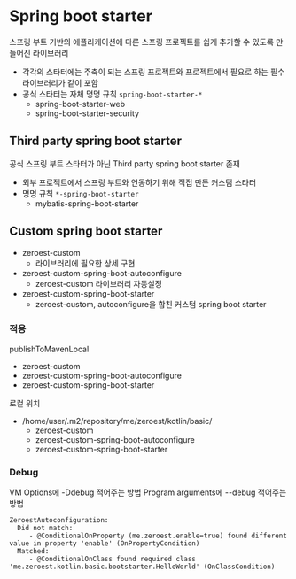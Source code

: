 
# Spring boot starter

스프링 부트 기반의 에플리케이션에 다른 스프링 프로젝트를 쉽게 추가할 수 있도록 만들어진 라이브러리

- 각각의 스타터에는 주축이 되는 스프링 프로젝트와 프로젝트에서 필요로 하는 필수 라이브러리가 같이 포함
- 공식 스타터는 자체 명명 규칙 `spring-boot-starter-*`
  - spring-boot-starter-web
  - spring-boot-starter-security
  
## Third party spring boot starter

공식 스프링 부트 스타터가 아닌 Third party spring boot starter 존재

- 외부 프로젝트에서 스프링 부트와 연동하기 위해 직접 만든 커스텀 스타터
- 명명 규칙 `*-spring-boot-starter`
  - mybatis-spring-boot-starter
  
## Custom spring boot starter

- zeroest-custom
  - 라이브러리에 필요한 상세 구현
- zeroest-custom-spring-boot-autoconfigure
  - zeroest-custom 라이브러리 자동설정
- zeroest-custom-spring-boot-starter
  - zeroest-custom, autoconfigure을 합친 커스텀 spring boot starter

### 적용

publishToMavenLocal 
- zeroest-custom
- zeroest-custom-spring-boot-autoconfigure
- zeroest-custom-spring-boot-starter

로컬 위치
- /home/user/.m2/repository/me/zeroest/kotlin/basic/
  - zeroest-custom
  - zeroest-custom-spring-boot-autoconfigure
  - zeroest-custom-spring-boot-starter

### Debug

VM Options에 -Ddebug 적어주는 방법
Program arguments에 --debug 적어주는 방법

```
ZeroestAutoconfiguration:
  Did not match:
     - @ConditionalOnProperty (me.zeroest.enable=true) found different value in property 'enable' (OnPropertyCondition)
  Matched:
     - @ConditionalOnClass found required class 'me.zeroest.kotlin.basic.bootstarter.HelloWorld' (OnClassCondition)
```
